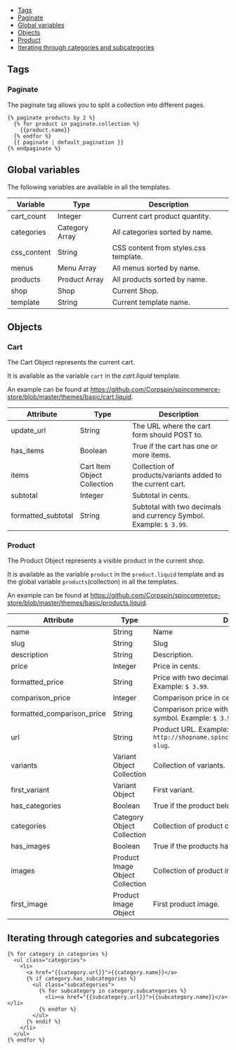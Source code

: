 - [Tags](#tags)
 - [Paginate](#paginate)
- [Global variables](#global-variables)
- [Objects](#objects)
 - [Product](#product)
- [Iterating through categories and subcategories](#iterating-through-categories-and-subcategories)


## Tags 

### Paginate

The paginate tag allows you to split a collection into different pages.

```liquid
{% paginate products by 2 %}
  {% for product in paginate.collection %}
    {{product.name}}
  {% endfor %}
  {{ paginate | default_pagination }}
{% endpaginate %}
```

## Global variables

The following variables are available in all the templates.

|Variable|Type|Description|
|---|---|---|
|cart_count|Integer|Current cart product quantity.|
|categories|Category Array|All categories sorted by name.|
|css_content|String|CSS content from styles.css template.|
|menus|Menu Array|All menus sorted by name.|
|products|Product Array|All products sorted by name.|
|shop|Shop|Current Shop.|
|template|String|Current template name.|

## Objects

### Cart

The Cart Object represents the current cart. 

It is available as the variable `cart` in the *cart.liquid* template.

An example can be found at <https://github.com/Corpspin/spincommerce-store/blob/master/themes/basic/cart.liquid>.


|Attribute|Type|Description
|---|---|---|
|update_url|String|The URL where the cart form should POST to.|
|has_items|Boolean|True if the cart has one or more items.|
|items|Cart Item Object Collection|Collection of products/variants added to the current cart.|
|subtotal|Integer|Subtotal in cents.|
|formatted_subtotal|String|Subtotal with two decimals and currency Symbol. Example: `$ 3.99`.|


### Product

The Product Object represents a visible product in the current shop.

It is available as the variable `product` in the `product.liquid` template and as the global variable `products`(collection) in all the templates.

An example can be found at <https://github.com/Corpspin/spincommerce-store/blob/master/themes/basic/products.liquid>.

|Attribute|Type|Description
|---|---|---|
|name|String|Name|
|slug|String|Slug|
|description|String|Description.|
|price|Integer|Price in cents.|
|formatted_price|String|Price with two decimals and currency symbol. Example: `$ 3.99`.|
|comparison_price|Integer|Comparison price in cents.|
|formatted_comparison_price|String|Comparison price with two decimals and currency symbol. Example: `$ 3.99`.|
|url|String|Product URL. Example: `http://shopname.spincommerce.com/products/product-slug`.|
|variants|Variant Object Collection|Collection of variants.|
|first_variant|Variant Object|First variant.|
|has_categories|Boolean|True if the product belongs to one or more categories.|
|categories|Category Object Collection|Collection of product categories sorted by name.|
|has_images|Boolean|True if the products has one or more images.|
|images|Product Image Object Collection|Collection of product images.|
|first_image|Product Image Object|First product image.|

## Iterating through categories and subcategories

```liquid
{% for category in categories %}
  <ul class="categories">
    <li>
      <a href="{{category.url}}">{{category.name}}</a>
      {% if category.has_subcategories %}
        <ul class="subcategories">
          {% for subcategory in category.subcategories %}
            <li><a href="{{subcategory.url}}">{{subcategory.name}}</a></li>
          {% endfor %}
        </ul>
      {% endif %}
    </li>
  </ul>
{% endfor %}
```
